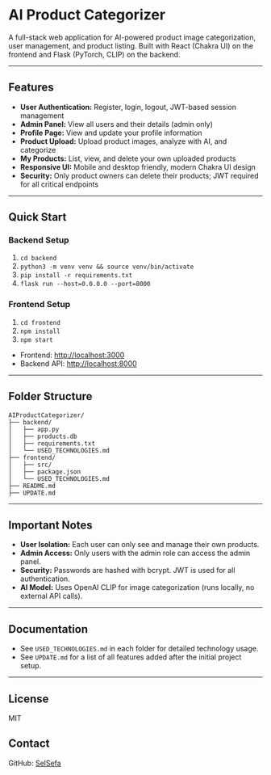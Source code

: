 # AI Product Categorizer

A full-stack web application for AI-powered product image categorization, user management, and product listing. Built with React (Chakra UI) on the frontend and Flask (PyTorch, CLIP) on the backend.

---

## Features
- **User Authentication:** Register, login, logout, JWT-based session management
- **Admin Panel:** View all users and their details (admin only)
- **Profile Page:** View and update your profile information
- **Product Upload:** Upload product images, analyze with AI, and categorize
- **My Products:** List, view, and delete your own uploaded products
- **Responsive UI:** Mobile and desktop friendly, modern Chakra UI design
- **Security:** Only product owners can delete their products; JWT required for all critical endpoints

---

## Quick Start

### Backend Setup
1. `cd backend`
2. `python3 -m venv venv && source venv/bin/activate`
3. `pip install -r requirements.txt`
4. `flask run --host=0.0.0.0 --port=8000`

### Frontend Setup
1. `cd frontend`
2. `npm install`
3. `npm start`

- Frontend: [http://localhost:3000](http://localhost:3000)
- Backend API: [http://localhost:8000](http://localhost:8000)

---

## Folder Structure
```
AIProductCategorizer/
├── backend/
│   ├── app.py
│   ├── products.db
│   ├── requirements.txt
│   └── USED_TECHNOLOGIES.md
├── frontend/
│   ├── src/
│   ├── package.json
│   └── USED_TECHNOLOGIES.md
├── README.md
├── UPDATE.md
```

---

## Important Notes
- **User Isolation:** Each user can only see and manage their own products.
- **Admin Access:** Only users with the admin role can access the admin panel.
- **Security:** Passwords are hashed with bcrypt. JWT is used for all authentication.
- **AI Model:** Uses OpenAI CLIP for image categorization (runs locally, no external API calls).

---

## Documentation
- See `USED_TECHNOLOGIES.md` in each folder for detailed technology usage.
- See `UPDATE.md` for a list of all features added after the initial project setup.

---

## License
MIT

## Contact

GitHub: [SelSefa](https://github.com/SelSefa) 